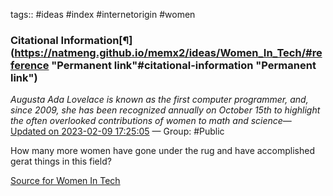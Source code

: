 tags:: #ideas #index #internetorigin #women 
### Citational Information[¶](https://natmeng.github.io/memx2/ideas/Women_In_Tech/#reference "Permanent link"#citational-information "Permanent link")


*Augusta Ada Lovelace is known as the first computer programmer, and, since 2009, she has been recognized annually on October 15th to highlight the often overlooked contributions of women to math and science*— [Updated on 2023-02-09 17:25:05](https://hyp.is/miitZqjIEe2g8T-Gx6QBFQ/www.newyorker.com/tech/annals-of-technology/ada-lovelace-the-first-tech-visionary) — Group: #Public

How many more women have gone under the rug and have accomplished gerat things in this field?

[Source for Women In Tech](https://natmeng.github.io/memx2/sources/Women_In_Tech/)